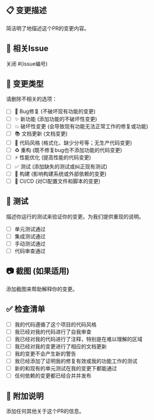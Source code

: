 ## 📋 变更描述
简洁明了地描述这个PR的变更内容。

## 🔗 相关Issue
关闭 #(issue编号)

## 🎯 变更类型
请删除不相关的选项：

- [ ] 🐛 Bug修复 (不破坏现有功能的变更)
- [ ] ✨ 新功能 (添加功能的不破坏性变更)
- [ ] 💥 破坏性变更 (会导致现有功能无法正常工作的修复或功能)
- [ ] 📚 文档更新 (文档变更)
- [ ] 🎨 代码风格 (格式化、缺少分号等；无生产代码变更)
- [ ] ♻️ 重构 (既不修复bug也不添加功能的代码变更)
- [ ] ⚡ 性能优化 (提高性能的代码变更)
- [ ] ✅ 测试 (添加缺失的测试或纠正现有测试)
- [ ] 🔧 构建 (影响构建系统或外部依赖的变更)
- [ ] 👷 CI/CD (对CI配置文件和脚本的变更)

## 🧪 测试
描述你运行的测试来验证你的变更。为我们提供重现的说明。

- [ ] 单元测试通过
- [ ] 集成测试通过
- [ ] 手动测试通过
- [ ] 代码审查通过

## 📷 截图 (如果适用)
添加截图来帮助解释你的变更。

## ✅ 检查清单
- [ ] 我的代码遵循了这个项目的代码风格
- [ ] 我已经对我的代码进行了自我审查
- [ ] 我已经对我的代码进行了注释，特别是在难以理解的区域
- [ ] 我已经对我的变更进行了相应的文档更新
- [ ] 我的变更不会产生新的警告
- [ ] 我已经添加了证明我的修复有效或我的功能工作的测试
- [ ] 新的和现有的单元测试在我的变更下都能通过
- [ ] 任何依赖的变更都已经合并并发布

## 📝 附加说明
添加任何其他关于这个PR的信息。